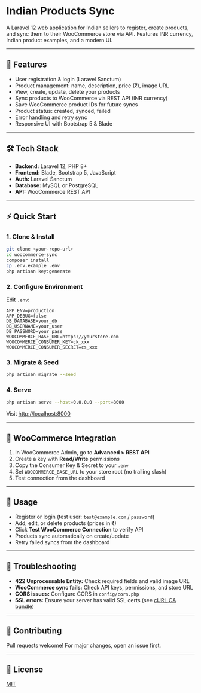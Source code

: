 # Indian Products Sync

A Laravel 12 web application for Indian sellers to register, create products, and sync them to their WooCommerce store via API. Features INR currency, Indian product examples, and a modern UI.

---

## 🚀 Features
- User registration & login (Laravel Sanctum)
- Product management: name, description, price (₹), image URL
- View, create, update, delete your products
- Sync products to WooCommerce via REST API (INR currency)
- Save WooCommerce product IDs for future syncs
- Product status: created, synced, failed
- Error handling and retry sync
- Responsive UI with Bootstrap 5 & Blade

---

## 🛠️ Tech Stack
- **Backend:** Laravel 12, PHP 8+
- **Frontend:** Blade, Bootstrap 5, JavaScript
- **Auth:** Laravel Sanctum
- **Database:** MySQL or PostgreSQL
- **API:** WooCommerce REST API

---

## ⚡ Quick Start

### 1. Clone & Install
```bash
git clone <your-repo-url>
cd woocommerce-sync
composer install
cp .env.example .env
php artisan key:generate
```

### 2. Configure Environment
Edit `.env`:
```
APP_ENV=production
APP_DEBUG=false
DB_DATABASE=your_db
DB_USERNAME=your_user
DB_PASSWORD=your_pass
WOOCOMMERCE_BASE_URL=https://yourstore.com
WOOCOMMERCE_CONSUMER_KEY=ck_xxx
WOOCOMMERCE_CONSUMER_SECRET=cs_xxx
```

### 3. Migrate & Seed
```bash
php artisan migrate --seed
```

### 4. Serve
```bash
php artisan serve --host=0.0.0.0 --port=8000
```
Visit [http://localhost:8000](http://localhost:8000)

---

## 🔗 WooCommerce Integration
1. In WooCommerce Admin, go to **Advanced > REST API**
2. Create a key with **Read/Write** permissions
3. Copy the Consumer Key & Secret to your `.env`
4. Set `WOOCOMMERCE_BASE_URL` to your store root (no trailing slash)
5. Test connection from the dashboard

---

## 📝 Usage
- Register or login (test user: `test@example.com` / `password`)
- Add, edit, or delete products (prices in ₹)
- Click **Test WooCommerce Connection** to verify API
- Products sync automatically on create/update
- Retry failed syncs from the dashboard

---

## 🧩 Troubleshooting
- **422 Unprocessable Entity:** Check required fields and valid image URL
- **WooCommerce sync fails:** Check API keys, permissions, and store URL
- **CORS issues:** Configure CORS in `config/cors.php`
- **SSL errors:** Ensure your server has valid SSL certs (see [cURL CA bundle](https://curl.se/docs/caextract.html))

---

## 🤝 Contributing
Pull requests welcome! For major changes, open an issue first.

---

## 📄 License
[MIT](LICENSE)
